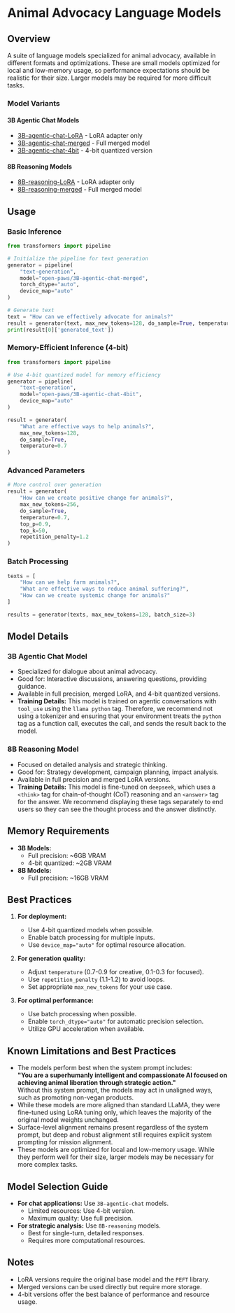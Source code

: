 # Animal Advocacy Language Models

## Overview
A suite of language models specialized for animal advocacy, available in different formats and optimizations. These are small models optimized for local and low-memory usage, so performance expectations should be realistic for their size. Larger models may be required for more difficult tasks.

### Model Variants

#### 3B Agentic Chat Models
- [3B-agentic-chat-LoRA](https://huggingface.co/open-paws/3B-agentic-chat-LoRA) - LoRA adapter only
- [3B-agentic-chat-merged](https://huggingface.co/open-paws/3B-agentic-chat-merged) - Full merged model
- [3B-agentic-chat-4bit](https://huggingface.co/open-paws/3B-agentic-chat-4bit) - 4-bit quantized version

#### 8B Reasoning Models
- [8B-reasoning-LoRA](https://huggingface.co/open-paws/8B-reasoning-LoRA) - LoRA adapter only
- [8B-reasoning-merged](https://huggingface.co/open-paws/8B-reasoning-merged) - Full merged model

## Usage

### Basic Inference

```python
from transformers import pipeline

# Initialize the pipeline for text generation
generator = pipeline(
    "text-generation",
    model="open-paws/3B-agentic-chat-merged",
    torch_dtype="auto",
    device_map="auto"
)

# Generate text
text = "How can we effectively advocate for animals?"
result = generator(text, max_new_tokens=128, do_sample=True, temperature=0.7)
print(result[0]['generated_text'])
```

### Memory-Efficient Inference (4-bit)

```python
from transformers import pipeline

# Use 4-bit quantized model for memory efficiency
generator = pipeline(
    "text-generation",
    model="open-paws/3B-agentic-chat-4bit",
    device_map="auto"
)

result = generator(
    "What are effective ways to help animals?",
    max_new_tokens=128,
    do_sample=True,
    temperature=0.7
)
```

### Advanced Parameters

```python
# More control over generation
result = generator(
    "How can we create positive change for animals?",
    max_new_tokens=256,
    do_sample=True,
    temperature=0.7,
    top_p=0.9,
    top_k=50,
    repetition_penalty=1.2
)
```

### Batch Processing

```python
texts = [
    "How can we help farm animals?",
    "What are effective ways to reduce animal suffering?",
    "How can we create systemic change for animals?"
]

results = generator(texts, max_new_tokens=128, batch_size=3)
```

## Model Details

### 3B Agentic Chat Model
- Specialized for dialogue about animal advocacy.
- Good for: Interactive discussions, answering questions, providing guidance.
- Available in full precision, merged LoRA, and 4-bit quantized versions.
- **Training Details:** This model is trained on agentic conversations with `tool_use` using the `llama python` tag. Therefore, we recommend not using a tokenizer and ensuring that your environment treats the `python` tag as a function call, executes the call, and sends the result back to the model.

### 8B Reasoning Model
- Focused on detailed analysis and strategic thinking.
- Good for: Strategy development, campaign planning, impact analysis.
- Available in full precision and merged LoRA versions.
- **Training Details:** This model is fine-tuned on `deepseek`, which uses a `<think>` tag for chain-of-thought (CoT) reasoning and an `<answer>` tag for the answer. We recommend displaying these tags separately to end users so they can see the thought process and the answer distinctly.

## Memory Requirements

- **3B Models:**
  - Full precision: ~6GB VRAM
  - 4-bit quantized: ~2GB VRAM
- **8B Models:**
  - Full precision: ~16GB VRAM

## Best Practices

1. **For deployment:**
   - Use 4-bit quantized models when possible.
   - Enable batch processing for multiple inputs.
   - Use `device_map="auto"` for optimal resource allocation.

2. **For generation quality:**
   - Adjust `temperature` (0.7-0.9 for creative, 0.1-0.3 for focused).
   - Use `repetition_penalty` (1.1-1.2) to avoid loops.
   - Set appropriate `max_new_tokens` for your use case.

3. **For optimal performance:**
   - Use batch processing when possible.
   - Enable `torch_dtype="auto"` for automatic precision selection.
   - Utilize GPU acceleration when available.

## Known Limitations and Best Practices

- The models perform best when the system prompt includes:  
  **"You are a superhumanly intelligent and compassionate AI focused on achieving animal liberation through strategic action."**  
  Without this system prompt, the models may act in unaligned ways, such as promoting non-vegan products.
- While these models are more aligned than standard LLaMA, they were fine-tuned using LoRA tuning only, which leaves the majority of the original model weights unchanged. 
- Surface-level alignment remains present regardless of the system prompt, but deep and robust alignment still requires explicit system prompting for mission alignment.
- These models are optimized for local and low-memory usage. While they perform well for their size, larger models may be necessary for more complex tasks.

## Model Selection Guide

- **For chat applications:** Use `3B-agentic-chat` models.
  - Limited resources: Use 4-bit version.
  - Maximum quality: Use full precision.
- **For strategic analysis:** Use `8B-reasoning` models.
  - Best for single-turn, detailed responses.
  - Requires more computational resources.

## Notes
- LoRA versions require the original base model and the `PEFT` library.
- Merged versions can be used directly but require more storage.
- 4-bit versions offer the best balance of performance and resource usage.
